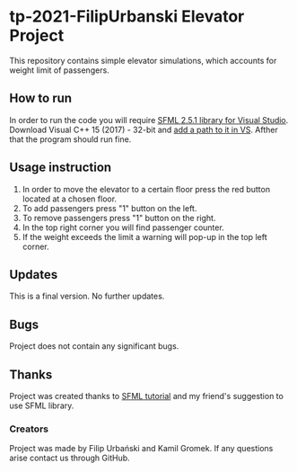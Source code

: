 # tp-2021-FilipUrbanski Elevator Project 
This repository contains simple elevator simulations, which accounts for weight limit of passengers.

## How to run
In order to run the code you will require [SFML 2.5.1 library for Visual Studio](https://www.sfml-dev.org/download/sfml/2.5.1/).
Download Visual C++ 15 (2017) - 32-bit and [add a path to it in VS](https://www.youtube.com/watch?v=YfMQyOw1zik).
Afther that the program should run fine.

## Usage instruction 

1. In order to move the elevator to a certain floor press the red button located at a chosen floor.
2. To add passengers press "1" button on the left.
3. To remove passengers press "1" button on the right.
4. In the top right corner you will find passenger counter.
5. If the weight exceeds the limit a warning will pop-up in the top left corner. 

## Updates
This is a final version. No further updates.

## Bugs
Project does not contain any significant bugs.

## Thanks
Project was created thanks to [SFML tutorial](https://www.sfml-dev.org/tutorials/2.5/) and my friend's suggestion to use SFML library.

### Creators  
Project was made by Filip Urbański and Kamil Gromek. If any questions arise contact us through GitHub.

